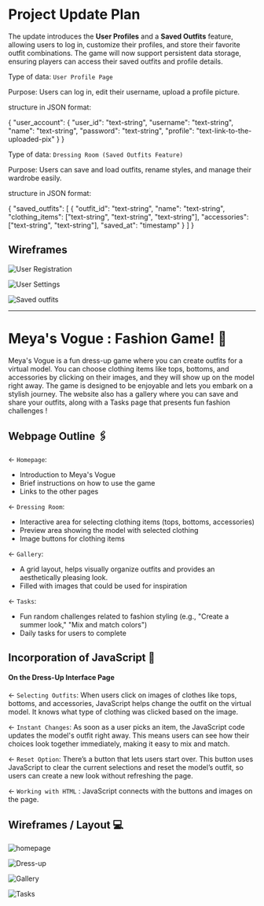 # Project Update Plan

The update introduces the **User Profiles** and a **Saved Outfits** feature, allowing users to log in, customize their profiles, and store their favorite outfit combinations. The game will now support persistent data storage, ensuring players can access their saved outfits and profile details.

Type of data: `User Profile Page`

Purpose: Users can log in, edit their username, upload a profile picture.

structure in JSON format:

{
"user_account": {
"user_id": "text-string",
"username": "text-string",
"name": "text-string",
"password": "text-string",
"profile": "text-link-to-the-uploaded-pix"
}
}

Type of data: `Dressing Room (Saved Outfits Feature)`

Purpose: Users can save and load outfits, rename styles, and manage their wardrobe easily.

structure in JSON format:

{
"saved_outfits": [
{
"outfit_id": "text-string",
"name": "text-string",
"clothing_items": ["text-string", "text-string", "text-string"],
"accessories": ["text-string", "text-string"],
"saved_at": "timestamp"
}
]
}

## Wireframes

![User Registration](https://cdn.glitch.global/d1e2f013-a2e0-47ca-811d-9d9bbb50077b/userregwireframe.jpg?v=1742894699852)

![User Settings](https://cdn.glitch.global/d1e2f013-a2e0-47ca-811d-9d9bbb50077b/settingswireframe.jpg?v=1742894717656)

![Saved outfits](https://cdn.glitch.global/d1e2f013-a2e0-47ca-811d-9d9bbb50077b/savedoutfitswireframe.jpg?v=1742894678083)

---

# Meya's Vogue : Fashion Game! 👗

Meya's Vogue is a fun dress-up game where you can create outfits for a virtual model. You can choose clothing items like tops, bottoms, and accessories by clicking on their images, and they will show up on the model right away. The game is designed to be enjoyable and lets you embark on a stylish journey. The website also has a gallery where you can save and share your outfits, along with a Tasks page that presents fun fashion challenges !

## Webpage Outline 🖇️

← `Homepage`:

- Introduction to Meya's Vogue
- Brief instructions on how to use the game
- Links to the other pages

← `Dressing Room`:

- Interactive area for selecting clothing items (tops, bottoms, accessories)
- Preview area showing the model with selected clothing
- Image buttons for clothing items

← `Gallery`:

- A grid layout, helps visually organize outfits and provides an aesthetically pleasing look.
- Filled with images that could be used for inspiration

← `Tasks`:

- Fun random challenges related to fashion styling (e.g., "Create a summer look," "Mix and match colors")
- Daily tasks for users to complete

## Incorporation of JavaScript 📝

#### On the Dress-Up Interface Page

← `Selecting Outfits`: When users click on images of clothes like tops, bottoms, and accessories, JavaScript helps change the outfit on the virtual model. It knows what type of clothing was clicked based on the image.

← `Instant Changes`: As soon as a user picks an item, the JavaScript code updates the model's outfit right away. This means users can see how their choices look together immediately, making it easy to mix and match.

← `Reset Option`: There’s a button that lets users start over. This button uses JavaScript to clear the current selections and reset the model’s outfit, so users can create a new look without refreshing the page.

← `Working with HTML` : JavaScript connects with the buttons and images on the page.

## Wireframes / Layout 💻

![homepage](https://cdn.glitch.global/64688bf0-0b50-445e-86e0-f0a0ad314465/Homepage.jpeg?v=1730559888762)

![Dress-up](https://cdn.glitch.global/64688bf0-0b50-445e-86e0-f0a0ad314465/Dress-up.jpeg?v=1730560662230)

![Gallery](https://cdn.glitch.global/64688bf0-0b50-445e-86e0-f0a0ad314465/Gallery.jpeg?v=1730561054209)

![Tasks](https://cdn.glitch.global/64688bf0-0b50-445e-86e0-f0a0ad314465/Tasks.jpeg?v=1730564243869)
